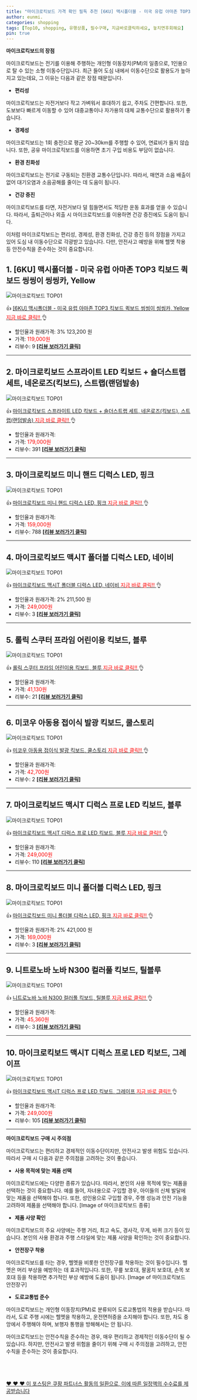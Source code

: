 ```yaml
---
title: "마이크로킥보드 가격 확인 필독 추천 [6KU] 맥시폴더블 - 미국 유럽 아마존 TOP3 킥보드 퀵보드 씽씽이 씽씽카, Yellow 비교 장점 구매가이드"
author: eunmi.
categories: shopping
tags: [Top10, shopping, 유행상품, 필수구매, 지금바로클릭하세요, 놓치면후회해요]
pin: true
---
```

**마이크로킥보드의 장점**

마이크로킥보드는 전기를 이용해 주행하는 개인형 이동장치(PM)의 일종으로, 1인용으로 탈 수 있는 소형 이동수단입니다. 최근 들어 도심 내에서 이동수단으로 활용도가 높아지고 있는데요, 그 이유는 다음과 같은 장점 때문입니다.

* **편리성**

마이크로킥보드는 자전거보다 작고 가벼워서 휴대하기 쉽고, 주차도 간편합니다. 또한, 도보보다 빠르게 이동할 수 있어 대중교통이나 자가용의 대체 교통수단으로 활용하기 좋습니다.

* **경제성**

마이크로킥보드는 1회 충전으로 평균 20~30km를 주행할 수 있어, 연료비가 들지 않습니다. 또한, 공유 마이크로킥보드를 이용하면 초기 구입 비용도 부담이 없습니다.

* **환경 친화성**

마이크로킥보드는 전기로 구동되는 친환경 교통수단입니다. 따라서, 매연과 소음 배출이 없어 대기오염과 소음공해를 줄이는 데 도움이 됩니다.

* **건강 증진**

마이크로킥보드를 타면, 자전거보다 덜 힘들면서도 적당한 운동 효과를 얻을 수 있습니다. 따라서, 출퇴근이나 외출 시 마이크로킥보드를 이용하면 건강 증진에도 도움이 됩니다.

이처럼 마이크로킥보드는 편리성, 경제성, 환경 친화성, 건강 증진 등의 장점을 가지고 있어 도심 내 이동수단으로 각광받고 있습니다. 다만, 안전사고 예방을 위해 헬멧 착용 등 안전수칙을 준수하는 것이 중요합니다.

   

## 1. [6KU] 맥시폴더블 - 미국 유럽 아마존 TOP3 킥보드 퀵보드 씽씽이 씽씽카, Yellow

![마이크로킥보드 TOP01](https://thumbnail6.coupangcdn.com/thumbnails/remote/230x230ex/image/vendor_inventory/882f/f9270bfa66f8a9ba3b3e238e99fa86594f2f6106573b2857a44c55799603.png)


👍 [[6KU] 맥시폴더블 - 미국 유럽 아마존 TOP3 킥보드 퀵보드 씽씽이 씽씽카, Yellow <font color=red> 지금 바로 클릭!! </font> ](https://link.coupang.com/re/AFFSDP?lptag=AF3617701&subid=GithubCoopas&pageKey=7599954558&traceid=V0-153&itemId=20102041616&vendorItemId=86436044135) 👌 


- 할인율과 원래가격: 3%  123,200   원
- 가격: <span style='color:red'>119,000원</span>
- 리뷰수: 9  [**[리뷰 보러가기 클릭]**](https://link.coupang.com/re/AFFSDP?lptag=AF3617701&subid=GithubCoopas&pageKey=7599954558&traceid=V0-153&itemId=20102041616&vendorItemId=86436044135)

---


   

## 2. 마이크로킥보드 스프라이트 LED 킥보드 + 숄더스트랩 세트, 네온로즈(킥보드), 스트랩(랜덤발송)

![마이크로킥보드 TOP01](https://thumbnail6.coupangcdn.com/thumbnails/remote/230x230ex/image/retail/images/2023/05/26/12/4/c9b5f36b-9cd9-461b-b88d-023ee34aaa13.jpg)


👍 [마이크로킥보드 스프라이트 LED 킥보드 + 숄더스트랩 세트, 네온로즈(킥보드), 스트랩(랜덤발송) <font color=red> 지금 바로 클릭!! </font> ](https://link.coupang.com/re/AFFSDP?lptag=AF3617701&subid=GithubCoopas&pageKey=5279678190&traceid=V0-153&itemId=18961909246&vendorItemId=86087801329) 👌 


- 할인율과 원래가격: 
- 가격: <span style='color:red'>179,000원</span>
- 리뷰수: 391  [**[리뷰 보러가기 클릭]**](https://link.coupang.com/re/AFFSDP?lptag=AF3617701&subid=GithubCoopas&pageKey=5279678190&traceid=V0-153&itemId=18961909246&vendorItemId=86087801329)

---


   

## 3. 마이크로킥보드 미니 핸드 디럭스 LED, 핑크

![마이크로킥보드 TOP01](https://thumbnail6.coupangcdn.com/thumbnails/remote/230x230ex/image/retail/images/2377841318573657-a529d914-79e2-4cd8-bf52-2c6d92abceee.jpg)


👍 [마이크로킥보드 미니 핸드 디럭스 LED, 핑크 <font color=red> 지금 바로 클릭!! </font> ](https://link.coupang.com/re/AFFSDP?lptag=AF3617701&subid=GithubCoopas&pageKey=4868394011&traceid=V0-153&itemId=6322406215&vendorItemId=73617849105) 👌 


- 할인율과 원래가격: 
- 가격: <span style='color:red'>159,000원</span>
- 리뷰수: 788  [**[리뷰 보러가기 클릭]**](https://link.coupang.com/re/AFFSDP?lptag=AF3617701&subid=GithubCoopas&pageKey=4868394011&traceid=V0-153&itemId=6322406215&vendorItemId=73617849105)

---


   

## 4. 마이크로킥보드 맥시T 폴더블 디럭스 LED, 네이비

![마이크로킥보드 TOP01](https://thumbnail7.coupangcdn.com/thumbnails/remote/230x230ex/image/retail/images/4330878626760126-a5093b00-830c-4bf8-b83e-6d0bd34f6a3d.jpg)


👍 [마이크로킥보드 맥시T 폴더블 디럭스 LED, 네이비 <font color=red> 지금 바로 클릭!! </font> ](https://link.coupang.com/re/AFFSDP?lptag=AF3617701&subid=GithubCoopas&pageKey=4868393687&traceid=V0-153&itemId=18664415412&vendorItemId=78449638495) 👌 


- 할인율과 원래가격: 2%  211,500   원
- 가격: <span style='color:red'>249,000원</span>
- 리뷰수: 3  [**[리뷰 보러가기 클릭]**](https://link.coupang.com/re/AFFSDP?lptag=AF3617701&subid=GithubCoopas&pageKey=4868393687&traceid=V0-153&itemId=18664415412&vendorItemId=78449638495)

---


   

## 5. 롤릭 스쿠터 프라임 어린이용 킥보드, 블루

![마이크로킥보드 TOP01](https://thumbnail10.coupangcdn.com/thumbnails/remote/230x230ex/image/retail/images/6423051290582620-724755df-8cae-480b-b627-c4d823c2c39b.jpg)


👍 [롤릭 스쿠터 프라임 어린이용 킥보드, 블루 <font color=red> 지금 바로 클릭!! </font> ](https://link.coupang.com/re/AFFSDP?lptag=AF3617701&subid=GithubCoopas&pageKey=7268720831&traceid=V0-153&itemId=18532412639&vendorItemId=85670769749) 👌 


- 할인율과 원래가격: 
- 가격: <span style='color:red'>41,130원</span>
- 리뷰수: 21  [**[리뷰 보러가기 클릭]**](https://link.coupang.com/re/AFFSDP?lptag=AF3617701&subid=GithubCoopas&pageKey=7268720831&traceid=V0-153&itemId=18532412639&vendorItemId=85670769749)

---


   

## 6. 미코우 아동용 접이식 발광 킥보드, 쿨스토리

![마이크로킥보드 TOP01](https://thumbnail8.coupangcdn.com/thumbnails/remote/230x230ex/image/retail/images/3609788198586950-14b53411-d902-477b-a6a6-bd974d248041.jpg)


👍 [미코우 아동용 접이식 발광 킥보드, 쿨스토리 <font color=red> 지금 바로 클릭!! </font> ](https://link.coupang.com/re/AFFSDP?lptag=AF3617701&subid=GithubCoopas&pageKey=24092628&traceid=V0-153&itemId=93814063&vendorItemId=3165942988) 👌 


- 할인율과 원래가격: 
- 가격: <span style='color:red'>42,700원</span>
- 리뷰수: 2  [**[리뷰 보러가기 클릭]**](https://link.coupang.com/re/AFFSDP?lptag=AF3617701&subid=GithubCoopas&pageKey=24092628&traceid=V0-153&itemId=93814063&vendorItemId=3165942988)

---


   

## 7. 마이크로킥보드 맥시T 디럭스 프로 LED 킥보드, 블루

![마이크로킥보드 TOP01](https://thumbnail8.coupangcdn.com/thumbnails/remote/230x230ex/image/retail/images/2023/05/22/10/0/af01d5b5-5c72-4302-9e1c-04117f1f4aa2.jpg)


👍 [마이크로킥보드 맥시T 디럭스 프로 LED 킥보드, 블루 <font color=red> 지금 바로 클릭!! </font> ](https://link.coupang.com/re/AFFSDP?lptag=AF3617701&subid=GithubCoopas&pageKey=7350217666&traceid=V0-153&itemId=18912635998&vendorItemId=86039976750) 👌 


- 할인율과 원래가격: 
- 가격: <span style='color:red'>249,000원</span>
- 리뷰수: 110  [**[리뷰 보러가기 클릭]**](https://link.coupang.com/re/AFFSDP?lptag=AF3617701&subid=GithubCoopas&pageKey=7350217666&traceid=V0-153&itemId=18912635998&vendorItemId=86039976750)

---


   

## 8. 마이크로킥보드 미니 폴더블 디럭스 LED, 핑크

![마이크로킥보드 TOP01](https://thumbnail7.coupangcdn.com/thumbnails/remote/230x230ex/image/retail/images/2023/05/22/10/0/050d2267-0118-4176-95fe-0b9ad20ee013.jpg)


👍 [마이크로킥보드 미니 폴더블 디럭스 LED, 핑크 <font color=red> 지금 바로 클릭!! </font> ](https://link.coupang.com/re/AFFSDP?lptag=AF3617701&subid=GithubCoopas&pageKey=6065233620&traceid=V0-153&itemId=18912636061&vendorItemId=86039976780) 👌 


- 할인율과 원래가격: 2%  421,000   원
- 가격: <span style='color:red'>169,000원</span>
- 리뷰수: 3  [**[리뷰 보러가기 클릭]**](https://link.coupang.com/re/AFFSDP?lptag=AF3617701&subid=GithubCoopas&pageKey=6065233620&traceid=V0-153&itemId=18912636061&vendorItemId=86039976780)

---


   

## 9. 니트로노바 노바 N300 컬러풀 킥보드, 틸블루

![마이크로킥보드 TOP01](https://thumbnail7.coupangcdn.com/thumbnails/remote/230x230ex/image/retail/images/2017/05/29/15/2/e8a3be42-b930-4be9-b55c-90a2dd6d363d.jpg)


👍 [니트로노바 노바 N300 컬러풀 킥보드, 틸블루 <font color=red> 지금 바로 클릭!! </font> ](https://link.coupang.com/re/AFFSDP?lptag=AF3617701&subid=GithubCoopas&pageKey=22842507&traceid=V0-153&itemId=88695276&vendorItemId=3152776624) 👌 


- 할인율과 원래가격: 
- 가격: <span style='color:red'>45,360원</span>
- 리뷰수: 3  [**[리뷰 보러가기 클릭]**](https://link.coupang.com/re/AFFSDP?lptag=AF3617701&subid=GithubCoopas&pageKey=22842507&traceid=V0-153&itemId=88695276&vendorItemId=3152776624)

---


   

## 10. 마이크로킥보드 맥시T 디럭스 프로 LED 킥보드, 그레이프

![마이크로킥보드 TOP01](https://thumbnail10.coupangcdn.com/thumbnails/remote/230x230ex/image/retail/images/2023/05/22/10/9/4d4cb7ae-d0e9-4f38-b7f2-3aa68862051e.jpg)


👍 [마이크로킥보드 맥시T 디럭스 프로 LED 킥보드, 그레이프 <font color=red> 지금 바로 클릭!! </font> ](https://link.coupang.com/re/AFFSDP?lptag=AF3617701&subid=GithubCoopas&pageKey=7350217666&traceid=V0-153&itemId=18912636000&vendorItemId=86039976754) 👌 


- 할인율과 원래가격: 
- 가격: <span style='color:red'>249,000원</span>
- 리뷰수: 105  [**[리뷰 보러가기 클릭]**](https://link.coupang.com/re/AFFSDP?lptag=AF3617701&subid=GithubCoopas&pageKey=7350217666&traceid=V0-153&itemId=18912636000&vendorItemId=86039976754)

---
**마이크로킥보드 구매 시 주의점**

마이크로킥보드는 편리하고 경제적인 이동수단이지만, 안전사고 발생 위험도 있습니다. 따라서 구매 시 다음과 같은 주의점을 고려하는 것이 좋습니다.

* **사용 목적에 맞는 제품 선택**

마이크로킥보드에는 다양한 종류가 있습니다. 따라서, 본인의 사용 목적에 맞는 제품을 선택하는 것이 중요합니다. 예를 들어, 자녀용으로 구입할 경우, 아이들의 신체 발달에 맞는 제품을 선택해야 합니다. 또한, 성인용으로 구입할 경우, 주행 성능과 안전 기능을 고려하여 제품을 선택해야 합니다.
[Image of 마이크로킥보드 종류]

* **제품 사양 확인**

마이크로킥보드의 주요 사양에는 주행 거리, 최고 속도, 경사각, 무게, 바퀴 크기 등이 있습니다. 본인의 사용 환경과 주행 스타일에 맞는 제품 사양을 확인하는 것이 중요합니다.

* **안전장구 착용**

마이크로킥보드를 타는 경우, 헬멧을 비롯한 안전장구를 착용하는 것이 필수입니다. 헬멧은 머리 부상을 예방하는 데 효과적입니다. 또한, 무릎 보호대, 팔꿈치 보호대, 손목 보호대 등을 착용하면 추가적인 부상 예방에 도움이 됩니다.
[Image of 마이크로킥보드 안전장구]

* **도로교통법 준수**

마이크로킥보드는 개인형 이동장치(PM)로 분류되어 도로교통법의 적용을 받습니다. 따라서, 도로 주행 시에는 헬멧을 착용하고, 운전면허증을 소지해야 합니다. 또한, 차도 중앙에서 주행해야 하며, 보행자 통행을 방해해서는 안 됩니다.

마이크로킥보드는 안전수칙을 준수하는 경우, 매우 편리하고 경제적인 이동수단이 될 수 있습니다. 하지만, 안전사고 발생 위험을 줄이기 위해 구매 시 주의점을 고려하고, 안전수칙을 준수하는 것이 중요합니다.<br><br><br><br><br> [ ❤ ❤ ❤ 이 포스팅은 쿠팡 파트너스 활동의 일환으로, 이에 따른 일정액의 수수료를 제공받습니다](https://link.coupang.com/a/bcEFyh)